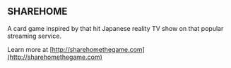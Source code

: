 ## SHAREHOME
A card game inspired by that hit Japanese reality TV show on that popular streaming service.

Learn more at [http://sharehomethegame.com](http://sharehomethegame.com)
